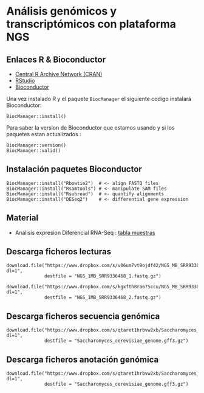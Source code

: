 # Análisis genómicos y transcriptómicos con plataforma NGS




## Enlaces R & Bioconductor

* [Central R Archive Network (CRAN)](http://cran.rstudio.com/)
* [RStudio](http://www.rstudio.com/)
* [Bioconductor](http://bioconductor.org/install)

Una vez instalado R y el paquete `BiocManager` el siguiente codigo instalará Bioconductor:

```
BiocManager::install()
```

Para saber la version de Bioconductor que estamos usando y si los paquetes estan actualizados :  

```
BiocManager::version()
BiocManager::valid()
```

## Instalación paquetes Bioconductor
```
BiocManager::install("Rbowtie2")  # <- align FASTQ files
BiocManager::install("Rsamtools") # <- manipulate SAM files
BiocManager::install("Rsubread")  # <- quantify alignments
BiocManager::install("DESeq2")    # <- differential gene expression
```

## Material 
  * Análisis expresion Diferencial RNA-Seq : [tabla muestras](sample_table.md)

## Descarga ficheros lecturas
```
download.file("https://www.dropbox.com/s/v06um7vt9ojdf42/NGS_MB_SRR9336468_1.fastq.gz?dl=1", 
              destfile = "NGS_1MB_SRR9336468_1.fastq.gz")

download.file("https://www.dropbox.com/s/kgxfth8ra675ccu/NGS_MB_SRR9336468_2.fastq.gz?dl=1", 
              destfile = "NGS_1MB_SRR9336468_2.fastq.gz")
````

## Descarga ficheros secuencia genómica         
```
download.file("https://www.dropbox.com/s/qtaret1hrbvw2xb/Saccharomyces_cerevisiae_genome.gff3.gz?dl=1", 
              destfile = "Saccharomyces_cerevisiae_genome.gff3.gz")
````

## Descarga ficheros anotación genómica         
```
download.file("https://www.dropbox.com/s/qtaret1hrbvw2xb/Saccharomyces_cerevisiae_genome.gff3.gz?dl=1", 
              destfile = "Saccharomyces_cerevisiae_genome.gff3.gz")
```
